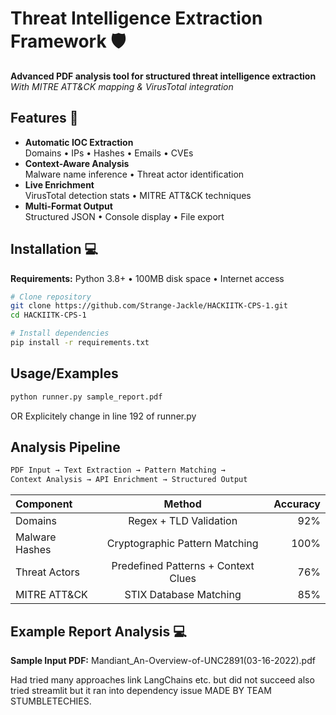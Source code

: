 # Threat Intelligence Extraction Framework 🛡️

**Advanced PDF analysis tool for structured threat intelligence extraction**  
*With MITRE ATT&CK mapping & VirusTotal integration*

## Features 🌟

- **Automatic IOC Extraction**  
  Domains • IPs • Hashes • Emails • CVEs
- **Context-Aware Analysis**  
  Malware name inference • Threat actor identification
- **Live Enrichment**  
  VirusTotal detection stats • MITRE ATT&CK techniques
- **Multi-Format Output**  
  Structured JSON • Console display • File export

## Installation 💻

**Requirements:** Python 3.8+ • 100MB disk space • Internet access

```bash
# Clone repository
git clone https://github.com/Strange-Jackle/HACKIITK-CPS-1.git
cd HACKIITK-CPS-1

# Install dependencies
pip install -r requirements.txt
```
## Usage/Examples

```bash
python runner.py sample_report.pdf
```
OR Explicitely change in line 192 of runner.py

## Analysis Pipeline

```bash
PDF Input → Text Extraction → Pattern Matching → 
Context Analysis → API Enrichment → Structured Output
```
| Component |  Method  | Accuracy |
|:-----|:--------:|------:|
| Domains   | Regex + TLD Validation | 92% |
| Malware Hashes   |  Cryptographic Pattern Matching  |   100% |
| Threat Actors   | Predefined Patterns + Context Clues	 |    76% |
| MITRE ATT&CK   | STIX Database Matching |    85% |

## Example Report Analysis 💻

**Sample Input PDF:** Mandiant_An-Overview-of-UNC2891(03-16-2022).pdf

Had tried many approaches link LangChains etc. but did not succeed also tried streamlit but it ran into dependency issue
MADE BY TEAM STUMBLETECHIES.
